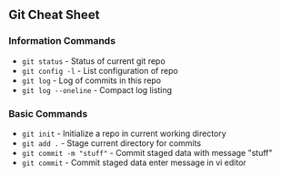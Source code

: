  ## Git Cheat Sheet


 ### Information Commands
 * `git status` - Status of current git repo
 * `git config -l` - List configuration of repo
 * `git log` - Log of commits in this repo
 * `git log --oneline` - Compact log listing


 ### Basic Commands
  * `git init` - Initialize a repo in current working directory
  * `git add .` - Stage current directory for commits
  * `git commit -m "stuff"` - Commit staged data with message "stuff"
  * `git commit` - Commit staged data enter message in vi editor
